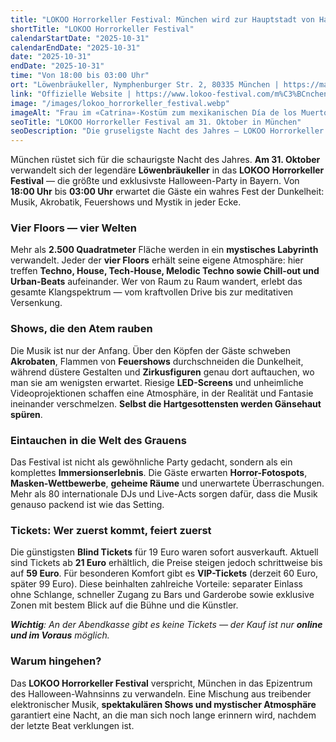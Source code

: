 ```yaml
---
title: "LOKOO Horrorkeller Festival: München wird zur Hauptstadt von Halloween"
shortTitle: "LOKOO Horrorkeller Festival"
calendarStartDate: "2025-10-31"
calendarEndDate: "2025-10-31"
date: "2025-10-31"
endDate: "2025-10-31"
time: "Von 18:00 bis 03:00 Uhr"
ort: "Löwenbräukeller, Nymphenburger Str. 2, 80335 München | https://maps.app.goo.gl/sw5RQkXPsnD54duT8"
link: "Offizielle Website | https://www.lokoo-festival.com/m%C3%BCnchen"
image: "/images/lokoo_horrorkeller_festival.webp"
imageAlt: "Frau im «Catrina»-Kostüm zum mexikanischen Día de los Muertos"
seoTitle: "LOKOO Horrorkeller Festival am 31. Oktober in München"
seoDescription: "Die gruseligste Nacht des Jahres — LOKOO Horrorkeller Festival am 31. Oktober im Löwenbräukeller München. Musik, Magie, Shows und Horror-Atmosphäre."
---
```


München rüstet sich für die schaurigste Nacht des Jahres. **Am 31. Oktober** verwandelt sich der legendäre **Löwenbräukeller** in das **LOKOO Horrorkeller Festival** — die größte und exklusivste Halloween-Party in Bayern. Von **18:00 Uhr** bis **03:00 Uhr** erwartet die Gäste ein wahres Fest der Dunkelheit: Musik, Akrobatik, Feuershows und Mystik in jeder Ecke.  

### Vier Floors — vier Welten  
Mehr als **2.500 Quadratmeter** Fläche werden in ein **mystisches Labyrinth** verwandelt. Jeder der **vier Floors** erhält seine eigene Atmosphäre: hier treffen **Techno, House, Tech-House, Melodic Techno sowie Chill-out und Urban-Beats** aufeinander. Wer von Raum zu Raum wandert, erlebt das gesamte Klangspektrum — vom kraftvollen Drive bis zur meditativen Versenkung.  

### Shows, die den Atem rauben  
Die Musik ist nur der Anfang. Über den Köpfen der Gäste schweben **Akrobaten**, Flammen von **Feuershows** durchschneiden die Dunkelheit, während düstere Gestalten und **Zirkusfiguren** genau dort auftauchen, wo man sie am wenigsten erwartet. Riesige **LED-Screens** und unheimliche Videoprojektionen schaffen eine Atmosphäre, in der Realität und Fantasie ineinander verschmelzen. **Selbst die Hartgesottensten werden Gänsehaut spüren**.  

### Eintauchen in die Welt des Grauens  
Das Festival ist nicht als gewöhnliche Party gedacht, sondern als ein komplettes **Immersionserlebnis**. Die Gäste erwarten **Horror-Fotospots**, **Masken-Wettbewerbe**, **geheime Räume** und unerwartete Überraschungen. Mehr als 80 internationale DJs und Live-Acts sorgen dafür, dass die Musik genauso packend ist wie das Setting.  

### Tickets: Wer zuerst kommt, feiert zuerst  
Die günstigsten **Blind Tickets** für 19 Euro waren sofort ausverkauft. Aktuell sind Tickets ab **21 Euro** erhältlich, die Preise steigen jedoch schrittweise bis auf **59 Euro**. Für besonderen Komfort gibt es **VIP-Tickets** (derzeit 60 Euro, später 99 Euro). Diese beinhalten zahlreiche Vorteile: separater Einlass ohne Schlange, schneller Zugang zu Bars und Garderobe sowie exklusive Zonen mit bestem Blick auf die Bühne und die Künstler.  

_**Wichtig**: An der Abendkasse gibt es keine Tickets — der Kauf ist nur **online und im Voraus** möglich._  

### Warum hingehen?   
Das **LOKOO Horrorkeller Festival** verspricht, München in das Epizentrum des Halloween-Wahnsinns zu verwandeln. Eine Mischung aus treibender elektronischer Musik, **spektakulären Shows und mystischer Atmosphäre** garantiert eine Nacht, an die man sich noch lange erinnern wird, nachdem der letzte Beat verklungen ist.  
